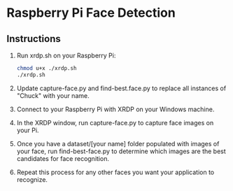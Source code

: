 # Raspberry Pi Face Detection

## Instructions

1. Run xrdp.sh on your Raspberry Pi:

    ```bash
    chmod u+x ./xrdp.sh
    ./xrdp.sh
    ```

2. Update capture-face.py and find-best.face.py to replace all instances of "Chuck" with your name.

3. Connect to your Raspberry Pi with XRDP on your Windows machine.

4. In the XRDP window, run capture-face.py to capture face images on your Pi.

5. Once you have a dataset/[your name] folder populated with images of your face, run find-best-face.py to determine which images are the best candidates for face recognition.

6. Repeat this process for any other faces you want your application to recognize.
